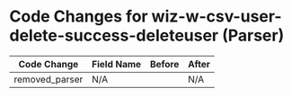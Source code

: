 # Code Changes for wiz-w-csv-user-delete-success-deleteuser (Parser)

| Code Change | Field Name | Before | After |
|-------------|------------|--------|-------|
| removed_parser | N/A |  | N/A |